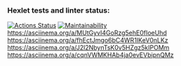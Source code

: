 ### Hexlet tests and linter status:
[![Actions Status](https://github.com/Kudrya33/java-project-61/actions/workflows/hexlet-check.yml/badge.svg)](https://github.com/Kudrya33/java-project-61/actions)
[![Maintainability](https://api.codeclimate.com/v1/badges/28fc7ad6dda86495f1ee/maintainability)](https://codeclimate.com/github/Kudrya33/java-project-61/maintainability)
https://asciinema.org/a/MUtGyvI4GoRzg5ehE0fIoeUhd
https://asciinema.org/a/fhEctJmgo6bC4WR1IKeV0nLKz
https://asciinema.org/a/J2l2NbynTsK0v5HZgz5kIPOMm
https://asciinema.org/a/cqnVWMKHAb4ja0evEVbipnQMz
